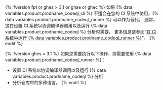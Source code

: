 {% ifversion fpt or ghes > 3.1 or ghae or ghec %}
如果 {% data variables.product.prodname_codeql_cli %} 不适合在您的 CI 系统中使用，{% data variables.product.prodname_codeql_runner %} 可以作为替代。 通常，这在设置 CI 系统以协调编译器调用以及运行 {% data variables.product.prodname_codeql %} 分析时需要。 更多信息请参阅“[在 CI 系统中运行 {% data variables.product.prodname_codeql_runner %}](/code-security/secure-coding/using-codeql-code-scanning-with-your-existing-ci-system/running-codeql-runner-in-your-ci-system)”。
{% endif %}

{% ifversion ghes = 3.1 %}
如果您需要执行以下操作，则需要使用 {% data variables.product.prodname_codeql_runner %}：
- 设置 CI 系统以协调编译器调用以及运行 {% data variables.product.prodname_codeql %} 分析
- 分析仓库中的多种语言。
{% endif %}
